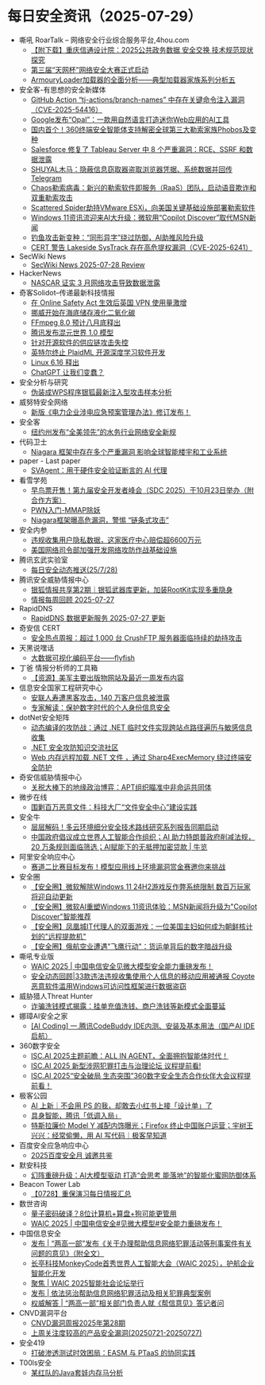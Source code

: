 # 每日安全资讯（2025-07-29）

- 嘶吼 RoarTalk – 网络安全行业综合服务平台,4hou.com
  - [【附下载】重庆信通设计院：2025公共政务数据 安全交换 技术规范现状探究](https://www.4hou.com/posts/DxLx)
  - [第三届“天网杯”网络安全大赛正式启动](https://www.4hou.com/posts/zAJY)
  - [ArmouryLoader加载器的全面分析——典型加载器家族系列分析五](https://www.4hou.com/posts/xyE9)
- 安全客-有思想的安全新媒体
  - [GitHub Action “tj-actions/branch-names” 中存在关键命令注入漏洞（CVE-2025-54416）](https://www.anquanke.com/post/id/310613)
  - [Google发布“Opal”：一款用自然语言打造迷你Web应用的AI工具](https://www.anquanke.com/post/id/310628)
  - [国内首个！360终端安全智能体支持解密全球第三大勒索家族Phobos及变种](https://www.anquanke.com/post/id/310633)
  - [Salesforce 修复了 Tableau Server 中 8 个严重漏洞：RCE、SSRF 和数据泄露](https://www.anquanke.com/post/id/310627)
  - [SHUYAL木马：隐蔽信息窃取器盗取浏览器凭据、系统数据并回传Telegram](https://www.anquanke.com/post/id/310643)
  - [Chaos勒索病毒：新兴的勒索软件即服务（RaaS）团队，启动语音欺诈和双重勒索攻击](https://www.anquanke.com/post/id/310647)
  - [Scattered Spider劫持VMware ESXi，向美国关键基础设施部署勒索软件](https://www.anquanke.com/post/id/310652)
  - [Windows 11资讯流迎来AI大升级：微软用“Copilot Discover”取代MSN新闻](https://www.anquanke.com/post/id/310622)
  - [钓鱼攻击新变种：“同形异字”绕过防御，AI助推风险升级](https://www.anquanke.com/post/id/310659)
  - [CERT 警告 Lakeside SysTrack 存在高危提权漏洞（CVE-2025-6241）](https://www.anquanke.com/post/id/310614)
- SecWiki News
  - [SecWiki News 2025-07-28 Review](http://www.sec-wiki.com/?2025-07-28)
- HackerNews
  - [NASCAR 证实 3 月网络攻击导致数据泄露](https://hackernews.cc/archives/59956)
- 奇客Solidot–传递最新科技情报
  - [在 Online Safety Act 生效后英国 VPN 使用量激增](https://www.solidot.org/story?sid=81909)
  - [挪威开始在海底储存液化二氧化碳](https://www.solidot.org/story?sid=81908)
  - [FFmpeg 8.0 预计八月底释出](https://www.solidot.org/story?sid=81907)
  - [腾讯发布混元世界 1.0 模型](https://www.solidot.org/story?sid=81906)
  - [针对开源软件的供应链攻击失控](https://www.solidot.org/story?sid=81905)
  - [英特尔终止 PlaidML 开源深度学习软件开发](https://www.solidot.org/story?sid=81904)
  - [Linux 6.16 释出](https://www.solidot.org/story?sid=81903)
  - [ChatGPT 让我们变蠢？](https://www.solidot.org/story?sid=81902)
- 安全分析与研究
  - [伪装成WPS程序银狐最新注入型攻击样本分析](https://mp.weixin.qq.com/s?__biz=MzA4ODEyODA3MQ==&mid=2247492931&idx=1&sn=cf0b181da39e1767c1b87315df2d6b92)
- 威努特安全网络
  - [新版《电力企业涉电应急预案管理办法》修订发布！](https://mp.weixin.qq.com/s?__biz=MzAwNTgyODU3NQ==&mid=2651134531&idx=1&sn=90ae0134fa0a9345f45d0cb8c79d0148)
- 安全客
  - [纽约州发布“全美领先”的水务行业网络安全新规](https://mp.weixin.qq.com/s?__biz=MzA5ODA0NDE2MA==&mid=2649788851&idx=1&sn=dad66c8aa35ad6bf25754ca234744f60)
- 代码卫士
  - [Niagara 框架中存在多个严重漏洞 影响全球智能楼宇和工业系统](https://mp.weixin.qq.com/s?__biz=MzI2NTg4OTc5Nw==&mid=2247523661&idx=1&sn=82fc7e9202b8cc0883f061531bc6026d)
- paper - Last paper
  - [SVAgent：用于硬件安全验证断言的 AI 代理](https://paper.seebug.org/3345/)
- 看雪学苑
  - [早鸟票开售！第九届安全开发者峰会（SDC 2025）于10月23日举办（附合作方案）](https://mp.weixin.qq.com/s?__biz=MjM5NTc2MDYxMw==&mid=2458597737&idx=1&sn=b53d6eee7a36c6db8dc5ff2ce802b79d)
  - [PWN入门-MMAP除妖](https://mp.weixin.qq.com/s?__biz=MjM5NTc2MDYxMw==&mid=2458597737&idx=2&sn=502ea744dc2f8c7c4c8de7a0d1840298)
  - [Niagara框架曝高危漏洞，警惕 “链条式攻击”](https://mp.weixin.qq.com/s?__biz=MjM5NTc2MDYxMw==&mid=2458597737&idx=3&sn=ea27b4501f50ec6e839f422cb46fe26d)
- 安全内参
  - [违规收集用户隐私数据，这家医疗中心赔偿超6600万元](https://mp.weixin.qq.com/s?__biz=MzI4NDY2MDMwMw==&mid=2247514749&idx=1&sn=b22255bfd92a8bb05b650e12aa71b800)
  - [美国网络司令部加强开发网络攻防作战基础设施](https://mp.weixin.qq.com/s?__biz=MzI4NDY2MDMwMw==&mid=2247514749&idx=2&sn=0f5a146256c3362ead73290955401414)
- 腾讯玄武实验室
  - [每日安全动态推送(25/7/28)](https://mp.weixin.qq.com/s?__biz=MzA5NDYyNDI0MA==&mid=2651960145&idx=1&sn=72123a6e375e71a5a247ed09533ed606)
- 腾讯安全威胁情报中心
  - [银狐情报共享第2期｜银狐武器库更新，加装RootKit实现多重隐身](https://mp.weixin.qq.com/s?__biz=MzI5ODk3OTM1Ng==&mid=2247510666&idx=1&sn=363c144c380652e256ba574ddfc660b3)
  - [情报每周回顾 2025-07-27](https://mp.weixin.qq.com/s?__biz=MzI5ODk3OTM1Ng==&mid=2247510666&idx=2&sn=a376220347d89de4e43fe6cb87da04c8)
- RapidDNS
  - [RapidDNS 数据更新服务 2025-07-27 更新](https://mp.weixin.qq.com/s?__biz=Mzg4NDU0ODMxOQ==&mid=2247485809&idx=1&sn=4e197606c59c5e7bd4abddad2065549a)
- 奇安信 CERT
  - [安全热点周报：超过 1,000 台 CrushFTP 服务器面临持续的劫持攻击](https://mp.weixin.qq.com/s?__biz=MzU5NDgxODU1MQ==&mid=2247503655&idx=1&sn=9c1acfaab94b93266d0ab3affaa3d62f)
- 天黑说嘿话
  - [大数据可视化编码平台——flyfish](https://mp.weixin.qq.com/s?__biz=MzI5NTQ5MTAzMA==&mid=2247484531&idx=1&sn=4a218827fd07a172198893faa995a5ca)
- 丁爸 情报分析师的工具箱
  - [【资源】美军主要出版物网站及最近一周发布内容](https://mp.weixin.qq.com/s?__biz=MzI2MTE0NTE3Mw==&mid=2651151248&idx=1&sn=6ca1ad8d0af16c3f79fcc97527a862e1)
- 信息安全国家工程研究中心
  - [安联人寿遭黑客攻击，140 万客户信息被泄露](https://mp.weixin.qq.com/s?__biz=MzU5OTQ0NzY3Ng==&mid=2247500426&idx=1&sn=db2ad84293b9d209d18a517a1b74e5e2)
  - [专家解读：保护数字时代的个人身份信息安全](https://mp.weixin.qq.com/s?__biz=MzU5OTQ0NzY3Ng==&mid=2247500426&idx=2&sn=7a28e34c134f46d4e91287abb1e79b1a)
- dotNet安全矩阵
  - [动态编译的攻防战：通过 .NET 临时文件实现跨站点路径遍历与敏感信息收集](https://mp.weixin.qq.com/s?__biz=MzUyOTc3NTQ5MA==&mid=2247500183&idx=1&sn=32c1dd3f7bda6688e9df96676ea03f10)
  - [.NET 安全攻防知识交流社区](https://mp.weixin.qq.com/s?__biz=MzUyOTc3NTQ5MA==&mid=2247500183&idx=2&sn=711f0e9f657e53ca9e7294baf20988bd)
  - [Web 内存远程加载 .NET 文件 ，通过 Sharp4ExecMemory 绕过终端安全防护](https://mp.weixin.qq.com/s?__biz=MzUyOTc3NTQ5MA==&mid=2247500183&idx=3&sn=a668ecc591ab0a37a36cc36a9f5dc825)
- 奇安信威胁情报中心
  - [关税大棒下的地缘政治博弈：APT组织瞄准中非命运共同体](https://mp.weixin.qq.com/s?__biz=MzI2MDc2MDA4OA==&mid=2247515431&idx=1&sn=ae9e4383a351f01a854c5ed81e4b1f4c)
- 微步在线
  - [围剿百万恶意文件：科技大厂“文件安全中心”建设实践](https://mp.weixin.qq.com/s?__biz=MzI5NjA0NjI5MQ==&mid=2650184346&idx=1&sn=f03df8d0b92aebd3656c6e55cb2e80d8)
- 安全牛
  - [层层解码！多云环境细分安全技术路线研究系列报告同期启动](https://mp.weixin.qq.com/s?__biz=MjM5Njc3NjM4MA==&mid=2651138138&idx=1&sn=b7817328f04ac9648afed92a67f61ab4)
  - [中国政府倡议成立世界人工智能合作组织；AI 助力特朗普政府削减法规，20 万条规则面临筛选；AI赋能下的无抵押加密贷款 | 牛览](https://mp.weixin.qq.com/s?__biz=MjM5Njc3NjM4MA==&mid=2651138138&idx=2&sn=84703c0e1cbda3b2c205b2a8ac31a0a1)
- 阿里安全响应中心
  - [赛道二比赛目标发布！模型应用线上环境漏洞赏金赛邀你来挑战](https://mp.weixin.qq.com/s?__biz=MzIxMjEwNTc4NA==&mid=2652997935&idx=1&sn=b619357efebce1c257ced6f0455af05e)
- 安全圈
  - [【安全圈】微软解除Windows 11 24H2游戏反作弊系统限制 数百万玩家将迎自动更新](https://mp.weixin.qq.com/s?__biz=MzIzMzE4NDU1OQ==&mid=2652070878&idx=1&sn=357169a9adb552b69b0faff8abdc8715)
  - [【安全圈】微软AI重塑Windows 11资讯体验：MSN新闻将升级为"Copilot Discover"智能推荐](https://mp.weixin.qq.com/s?__biz=MzIzMzE4NDU1OQ==&mid=2652070878&idx=2&sn=90f38f34928a47b46dced3cad20d499d)
  - [【安全圈】凤凰城IT代理人的双面游戏：一位美国主妇如何成为朝鲜核计划的"远程提款机"](https://mp.weixin.qq.com/s?__biz=MzIzMzE4NDU1OQ==&mid=2652070878&idx=3&sn=9c284058108acb2fa6737e533cc97a47)
  - [【安全圈】俄航空业遭遇"飞鹰行动"：货运单背后的数字暗战升级](https://mp.weixin.qq.com/s?__biz=MzIzMzE4NDU1OQ==&mid=2652070878&idx=4&sn=6b848480d8228523885bf28e01f06430)
- 嘶吼专业版
  - [WAIC 2025 | 中国电信安全见微大模型安全能力重磅发布！](https://mp.weixin.qq.com/s?__biz=MzI0MDY1MDU4MQ==&mid=2247584001&idx=2&sn=d6ab597206bcbaa425b89a9490822937)
  - [安全动态回顾|33款违法违规收集使用个人信息的移动应用被通报 Coyote恶意软件滥用Windows可访问性框架进行数据盗窃](https://mp.weixin.qq.com/s?__biz=MzI0MDY1MDU4MQ==&mid=2247584001&idx=3&sn=8f95375a17c3ce79d93f50b4ea909e65)
- 威胁猎人Threat Hunter
  - [诈骗洗钱模式揭露：挂单充值洗钱、商户洗钱等新模式全面蔓延](https://mp.weixin.qq.com/s?__biz=MzI3NDY3NDUxNg==&mid=2247501205&idx=1&sn=b847c28f1f2b33c65d9c17ce879bfcb7)
- 娜璋AI安全之家
  - [[AI Coding] 一.腾讯CodeBuddy IDE内测、安装及基本用法（国产AI IDE启航）](https://mp.weixin.qq.com/s?__biz=Mzg5MTM5ODU2Mg==&mid=2247501911&idx=1&sn=9b4de5c351084a3294d24e3d69b5f7fb)
- 360数字安全
  - [ISC.AI 2025主题前瞻：ALL IN AGENT，全面拥抱智能体时代！](https://mp.weixin.qq.com/s?__biz=MzA4MTg0MDQ4Nw==&mid=2247581380&idx=1&sn=d1930bf7aeb0422684cebbacc88e85b9)
  - [ISC.AI 2025 新型涉网犯罪打击与治理论坛 议程提前看!](https://mp.weixin.qq.com/s?__biz=MzA4MTg0MDQ4Nw==&mid=2247581380&idx=2&sn=4ec0efced24a83b5210804a3678ae4ab)
  - [ISC.AI 2025“安全破局 生态突围”360数字安全生态合作伙伴大会议程提前看！](https://mp.weixin.qq.com/s?__biz=MzA4MTg0MDQ4Nw==&mid=2247581380&idx=3&sn=444c414868b2c220caea13db1e0ea748)
- 极客公园
  - [AI 上新｜不会用 PS 的我，却敢去小红书上接「设计单」了](https://mp.weixin.qq.com/s?__biz=MTMwNDMwODQ0MQ==&mid=2653083624&idx=1&sn=f09fddb7319f9564ccb323ef2c677e0e)
  - [具身智能，腾讯「低调入局」](https://mp.weixin.qq.com/s?__biz=MTMwNDMwODQ0MQ==&mid=2653083578&idx=1&sn=39a8e3fb843524f1979db562ceeeb980)
  - [特斯拉廉价 Model Y 减配内饰曝光；Firefox 终止中国账户运营；宇树王兴兴：经常偷懒，用 AI 写代码｜极客早知道](https://mp.weixin.qq.com/s?__biz=MTMwNDMwODQ0MQ==&mid=2653083570&idx=1&sn=8fb570672ab582ba64308763bfb822c0)
- 百度安全应急响应中心
  - [2025百度安全月 诚邀共鉴](https://mp.weixin.qq.com/s?__biz=MzA4ODc0MTIwMw==&mid=2652542876&idx=1&sn=3dc5d7f245426d63a60c63a1be8cba5b)
- 默安科技
  - [幻阵重磅升级：AI大模型驱动 打造“会思考 能落地”的智能化蜜网防御体系](https://mp.weixin.qq.com/s?__biz=MzIzODQxMjM2NQ==&mid=2247501189&idx=1&sn=6e1e4dfec979d14604a59432f57817f5)
- Beacon Tower Lab
  - [【0728】重保演习每日情报汇总](https://mp.weixin.qq.com/s?__biz=MzkyNzcxNTczNA==&mid=2247487688&idx=1&sn=8bbaf9ad279ea6b3f7fc9f09ee9db55f)
- 数世咨询
  - [量子密码破译？8位计算机+算盘+狗可能更管用](https://mp.weixin.qq.com/s?__biz=MzkxNzA3MTgyNg==&mid=2247539678&idx=1&sn=71bfcb642cdc22cfbab6ba3e7251cf01)
  - [WAIC 2025 | 中国电信安全#见微大模型#安全能力重磅发布！](https://mp.weixin.qq.com/s?__biz=MzkxNzA3MTgyNg==&mid=2247539678&idx=2&sn=e1349cb4eee2808ad1fef50810e9ae74)
- 中国信息安全
  - [发布 | “两高一部”发布《关于办理帮助信息网络犯罪活动等刑事案件有关问题的意见》（附全文）](https://mp.weixin.qq.com/s?__biz=MzA5MzE5MDAzOA==&mid=2664246374&idx=1&sn=e211d7da54e3869242f26327bd2ed029)
  - [长亭科技MonkeyCode首秀世界人工智能大会（WAIC 2025），护航企业智能化开发](https://mp.weixin.qq.com/s?__biz=MzA5MzE5MDAzOA==&mid=2664246374&idx=2&sn=c03a1df019d5cf892440a18377c27cec)
  - [聚焦 | WAIC 2025智能社会论坛举行](https://mp.weixin.qq.com/s?__biz=MzA5MzE5MDAzOA==&mid=2664246374&idx=3&sn=59f57b92499c5f122a9cb721bfc29aed)
  - [发布 | 依法惩治帮助信息网络犯罪活动及相关犯罪典型案例](https://mp.weixin.qq.com/s?__biz=MzA5MzE5MDAzOA==&mid=2664246374&idx=4&sn=b0328801f94e5eb877ba819c182c08a7)
  - [权威解答 | “两高一部”相关部门负责人就《帮信意见》答记者问](https://mp.weixin.qq.com/s?__biz=MzA5MzE5MDAzOA==&mid=2664246374&idx=5&sn=b2834190bfb6c5bbb20ea62dea5b148b)
- CNVD漏洞平台
  - [CNVD漏洞周报2025年第28期](https://mp.weixin.qq.com/s?__biz=MzU3ODM2NTg2Mg==&mid=2247496172&idx=1&sn=6183c9b805850e89ffd7d8419543fcd0)
  - [上周关注度较高的产品安全漏洞(20250721-20250727)](https://mp.weixin.qq.com/s?__biz=MzU3ODM2NTg2Mg==&mid=2247496172&idx=2&sn=e0abea418c6e17511d26553f8a88057e)
- 安全419
  - [打破渗透测试时效困局：EASM 与 PTaaS 的协同实践](https://mp.weixin.qq.com/s?__biz=MzUyMDQ4OTkyMg==&mid=2247549133&idx=1&sn=fd721fced6d25edef144451fd9ce41e4)
- T00ls安全
  - [某红队的Java套娃内存马分析](https://mp.weixin.qq.com/s?__biz=Mzg3NzYzODU5NQ==&mid=2247485359&idx=1&sn=5dc74891207f55b275918d2b5415765e)

